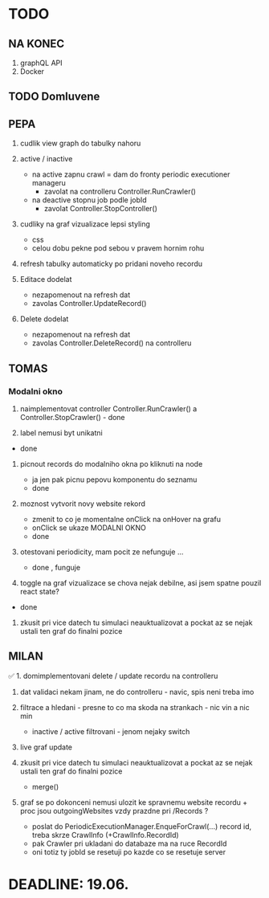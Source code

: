 # TODO
## NA KONEC
1. graphQL API
1. Docker


## TODO Domluvene
## PEPA
1. cudlik view graph do tabulky nahoru

1. active / inactive
	* na active zapnu crawl = dam do fronty periodic executioner manageru
		* zavolat na controlleru Controller.RunCrawler()
	* na deactive stopnu job podle jobId
		* zavolat Controller.StopController()

1. cudliky na graf vizualizace lepsi styling
	* css
	* celou dobu pekne pod sebou v pravem hornim rohu

1. refresh tabulky automaticky po pridani noveho recordu

1. Editace dodelat
	* nezapomenout na refresh dat
	* zavolas Controller.UpdateRecord()

1. Delete dodelat
	* nezapomenout na refresh dat
	* zavolas Controller.DeleteRecord() na controlleru

## TOMAS
### Modalni okno
1. naimplementovat controller Controller.RunCrawler() a Controller.StopCrawler() - done

1. label nemusi byt unikatni
- done

1. picnout records do modalniho okna po kliknuti na node
	* ja jen pak picnu pepovu komponentu do seznamu 
	- done

1. moznost vytvorit novy website rekord
	* zmenit to co je momentalne onClick na onHover na grafu
	* onClick se ukaze MODALNI OKNO
	- done

1. otestovani periodicity, mam pocit ze nefunguje ...
	- done , funguje

1. toggle na graf vizualizace se chova nejak debilne, asi jsem spatne pouzil react state?
- done

1. zkusit pri vice datech tu simulaci neauktualizovat a pockat az se nejak ustali ten graf do finalni pozice

## MILAN
✅ 1. domimplementovani delete / update recordu na controlleru

1. dat validaci nekam jinam, ne do controlleru - navic, spis neni treba imo

1. filtrace a hledani - presne to co ma skoda na strankach - nic vin a nic min
	* inactive / active filtrovani - jenom nejaky switch

1. live graf update

1. zkusit pri vice datech tu simulaci neauktualizovat a pockat az se nejak ustali ten graf do finalni pozice
	* merge()

1. graf se po dokonceni nemusi ulozit ke spravnemu website recordu + proc jsou outgoingWebsites vzdy prazdne pri /Records ?
	* poslat do PeriodicExecutionManager.EnqueForCrawl(...) record id, treba skrze CrawlInfo (+CrawlInfo.RecordId)
	* pak Crawler pri ukladani do databaze ma na ruce RecordId
	* oni totiz ty jobId se resetuji po kazde co se resetuje server

# DEADLINE: 19.06.
